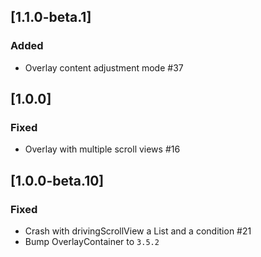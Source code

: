 ## [1.1.0-beta.1]
### Added
- Overlay content adjustment mode #37

## [1.0.0]
### Fixed
- Overlay with multiple scroll views #16

## [1.0.0-beta.10]
### Fixed
- Crash with drivingScrollView a List and a condition #21
- Bump OverlayContainer to `3.5.2`